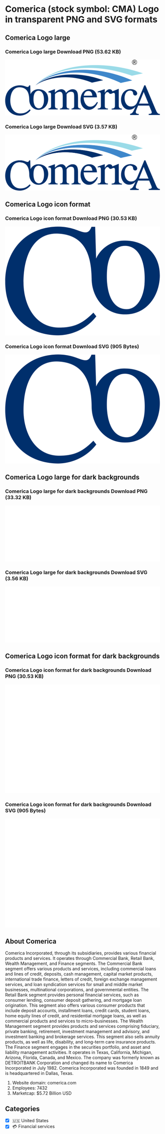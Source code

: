 # Comerica (stock symbol: CMA) Logo in transparent PNG and SVG formats

## Comerica Logo large

### Comerica Logo large Download PNG (53.62 KB)

![Comerica Logo large Download PNG (53.62 KB)](/img/orig/CMA_BIG-1899d89e.png)

### Comerica Logo large Download SVG (3.57 KB)

![Comerica Logo large Download SVG (3.57 KB)](/img/orig/CMA_BIG-a66878f0.svg)

## Comerica Logo icon format

### Comerica Logo icon format Download PNG (30.53 KB)

![Comerica Logo icon format Download PNG (30.53 KB)](/img/orig/CMA-02f81614.png)

### Comerica Logo icon format Download SVG (905 Bytes)

![Comerica Logo icon format Download SVG (905 Bytes)](/img/orig/CMA-9023b842.svg)

## Comerica Logo large for dark backgrounds

### Comerica Logo large for dark backgrounds Download PNG (33.32 KB)

![Comerica Logo large for dark backgrounds Download PNG (33.32 KB)](/img/orig/CMA_BIG.D-b67b2bfb.png)

### Comerica Logo large for dark backgrounds Download SVG (3.56 KB)

![Comerica Logo large for dark backgrounds Download SVG (3.56 KB)](/img/orig/CMA_BIG.D-f5cd2717.svg)

## Comerica Logo icon format for dark backgrounds

### Comerica Logo icon format for dark backgrounds Download PNG (30.53 KB)

![Comerica Logo icon format for dark backgrounds Download PNG (30.53 KB)](/img/orig/CMA.D-63981a61.png)

### Comerica Logo icon format for dark backgrounds Download SVG (905 Bytes)

![Comerica Logo icon format for dark backgrounds Download SVG (905 Bytes)](/img/orig/CMA.D-b7228de6.svg)

## About Comerica

Comerica Incorporated, through its subsidiaries, provides various financial products and services. It operates through Commercial Bank, Retail Bank, Wealth Management, and Finance segments. The Commercial Bank segment offers various products and services, including commercial loans and lines of credit, deposits, cash management, capital market products, international trade finance, letters of credit, foreign exchange management services, and loan syndication services for small and middle market businesses, multinational corporations, and governmental entities. The Retail Bank segment provides personal financial services, such as consumer lending, consumer deposit gathering, and mortgage loan origination. This segment also offers various consumer products that include deposit accounts, installment loans, credit cards, student loans, home equity lines of credit, and residential mortgage loans, as well as commercial products and services to micro-businesses. The Wealth Management segment provides products and services comprising fiduciary, private banking, retirement, investment management and advisory, and investment banking and brokerage services. This segment also sells annuity products, as well as life, disability, and long-term care insurance products. The Finance segment engages in the securities portfolio, and asset and liability management activities. It operates in Texas, California, Michigan, Arizona, Florida, Canada, and Mexico. The company was formerly known as DETROITBANK Corporation and changed its name to Comerica Incorporated in July 1982. Comerica Incorporated was founded in 1849 and is headquartered in Dallas, Texas.

1. Website domain: comerica.com
2. Employees: 7432
3. Marketcap: $5.72 Billion USD


## Categories
- [x] 🇺🇸 United States
- [x] 💳 Financial services
